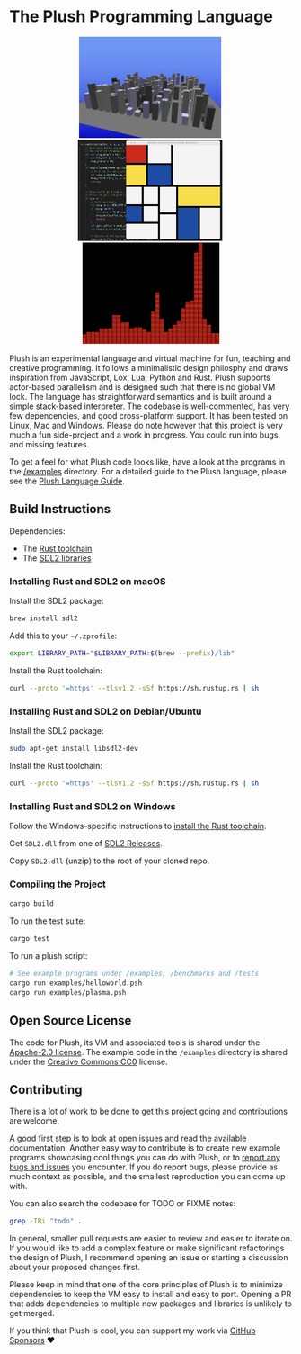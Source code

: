 # The Plush Programming Language

<p align="center">
    <img src="media/city.png" height=180>&nbsp;
    <img src="media/mondrian.png" height=180>&nbsp;
    <img src="media/spectrum.png" height=180>
</p>

Plush is an experimental language and virtual machine for fun, teaching and creative programming.
It follows a minimalistic design philosphy and draws inspiration from JavaScript, Lox, Lua, Python and Rust.
Plush supports actor-based parallelism and is designed such that there is no global VM lock.
The language has straightforward semantics and is built around a simple stack-based interpreter. The codebase is well-commented, has very few depencencies, and good cross-platform support. It has been tested on Linux, Mac and Windows.
Please do note however that this project is very much a fun side-project and a work in progress. You could run into bugs and
missing features.

To get a feel for what Plush code looks like, have a look at the programs in the [/examples](/examples) directory. For a detailed guide to the Plush language, please see the [Plush Language Guide](docs/language.md).

## Build Instructions

Dependencies:
- The [Rust toolchain](https://www.rust-lang.org/tools/install)
- The [SDL2 libraries](https://wiki.libsdl.org/SDL2/Installation)

### Installing Rust and SDL2 on macOS

Install the SDL2 package:
```sh
brew install sdl2
```

Add this to your `~/.zprofile`:
```sh
export LIBRARY_PATH="$LIBRARY_PATH:$(brew --prefix)/lib"
```

Install the Rust toolchain:
```sh
curl --proto '=https' --tlsv1.2 -sSf https://sh.rustup.rs | sh
```

### Installing Rust and SDL2 on Debian/Ubuntu

Install the SDL2 package:
```sh
sudo apt-get install libsdl2-dev
```

Install the Rust toolchain:
```sh
curl --proto '=https' --tlsv1.2 -sSf https://sh.rustup.rs | sh
```

### Installing Rust and SDL2 on Windows

Follow the Windows-specific instructions to [install the Rust toolchain](https://www.rust-lang.org/tools/install).

Get `SDL2.dll` from one of [SDL2 Releases](https://github.com/libsdl-org/SDL/releases).

Copy `SDL2.dll` (unzip) to the root of your cloned repo.

### Compiling the Project

```sh
cargo build
```

To run the test suite:
```sh
cargo test
```

To run a plush script:
```sh
# See example programs under /examples, /benchmarks and /tests
cargo run examples/helloworld.psh
cargo run examples/plasma.psh
```

## Open Source License

The code for Plush, its VM and associated tools is shared under the [Apache-2.0 license](https://github.com/maximecb/plush/blob/main/LICENSE). The example code in the `/examples` directory is shared under the [Creative Commons CC0](https://creativecommons.org/publicdomain/zero/1.0/) license.

## Contributing

There is a lot of work to be done to get this project going and contributions are welcome.

A good first step is to look at open issues and read the available documentation. Another easy way to contribute
is to create new example programs showcasing cool things you can do with Plush, or to
[report any bugs and issues](https://github.com/maximecb/plush/issues) you encounter.
If you do report bugs, please provide as much context as possible, and the smallest reproduction you can
come up with.

You can also search the codebase for TODO or FIXME notes:
```sh
grep -IRi "todo" .
```

In general, smaller pull requests are easier to review and easier to iterate on. If you would like to add
a complex feature or make significant refactorings the design of Plush, I
recommend opening an issue or starting a discussion about your proposed changes first.

Please keep in mind that one of the core principles of Plush is to minimize dependencies to keep the VM easy
to install and easy to port. Opening a PR that adds dependencies to multiple new packages and libraries is
unlikely to get merged.

If you think that Plush is cool, you can support my work via [GitHub Sponsors](https://github.com/sponsors/maximecb) :heart:
